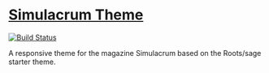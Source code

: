 # [Simulacrum Theme](https://www.simulacrum.nl/)
[![Build Status](https://travis-ci.org/simulacrum-amsterdam/simulacrum-sage.svg)](https://travis-ci.org/simulacrum-amsterdam/simulacrum-sage)

A responsive theme for the magazine Simulacrum based on the Roots/sage starter theme.
